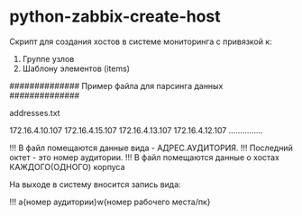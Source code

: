 # python-zabbix-create-host

Скрипт для создания хостов в системе мониторинга с привязкой к:

1. Группе узлов
2. Шаблону элементов (items)

############## Пример файла для парсинга данных ##############

addresses.txt

172.16.4.10.107
172.16.4.15.107
172.16.4.13.107
172.16.4.12.107
...............

!!! В файл помещаются данные вида - АДРЕС.АУДИТОРИЯ.
!!! Последний октет - это номер аудитории.
!!! В файл помещаются данные о хостах КАЖДОГО(ОДНОГО) корпуса

На выходе в систему вносится запись вида:

!!! a{номер аудитории}w{номер рабочего места/пк}

